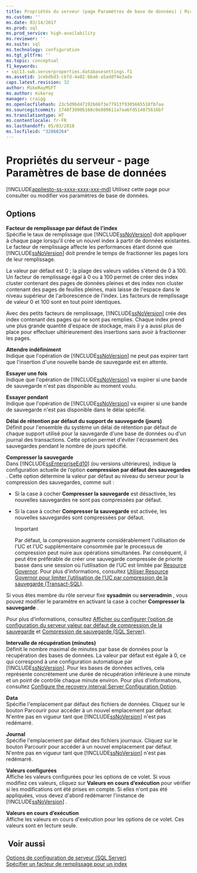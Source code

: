 ```yaml
---
title: Propriétés du serveur (page Paramètres de base de données) | Microsoft Docs
ms.custom: ''
ms.date: 03/14/2017
ms.prod: sql
ms.prod_service: high-availability
ms.reviewer: ''
ms.suite: sql
ms.technology: configuration
ms.tgt_pltfrm: ''
ms.topic: conceptual
f1_keywords:
- sql13.swb.serverproperties.databasesettings.f1
ms.assetid: 1cebdbd3-cbfd-4a02-bba6-a5addf4e3ada
caps.latest.revision: 32
author: MikeRayMSFT
ms.author: mikeray
manager: craigg
ms.openlocfilehash: 23c5d9bd47192b66f3e77913f9305665518fb7aa
ms.sourcegitcommit: 1740f3090b168c0e809611a7aa6fd514075616bf
ms.translationtype: HT
ms.contentlocale: fr-FR
ms.lasthandoff: 05/03/2018
ms.locfileid: "32868264"
---
```

# <a name="server-properties---database-settings-page"></a>Propriétés du serveur - page Paramètres de base de données
[!INCLUDE[appliesto-ss-xxxx-xxxx-xxx-md](../../includes/appliesto-ss-xxxx-xxxx-xxx-md.md)]
  Utilisez cette page pour consulter ou modifier vos paramètres de base de données.  
  
## <a name="options"></a>Options  
 **Facteur de remplissage par défaut de l'index**  
 Spécifie le taux de remplissage que [!INCLUDE[ssNoVersion](../../includes/ssnoversion-md.md)] doit appliquer à chaque page lorsqu'il crée un nouvel index à partir de données existantes. Le facteur de remplissage affecte les performances étant donné que [!INCLUDE[ssNoVersion](../../includes/ssnoversion-md.md)] doit prendre le temps de fractionner les pages lors de leur remplissage.  
  
 La valeur par défaut est 0 ; la plage des valeurs valides s'étend de 0 à 100. Un facteur de remplissage égal à 0 ou à 100 permet de créer des index cluster contenant des pages de données pleines et des index non cluster contenant des pages de feuilles pleines, mais laisse de l'espace dans le niveau supérieur de l'arborescence de l'index. Les facteurs de remplissage de valeur 0 et 100 sont en tout point identiques.  
  
 Avec des petits facteurs de remplissage, [!INCLUDE[ssNoVersion](../../includes/ssnoversion-md.md)] crée des index contenant des pages qui ne sont pas remplies. Chaque index prend une plus grande quantité d'espace de stockage, mais il y a aussi plus de place pour effectuer ultérieurement des insertions sans avoir à fractionner les pages.  
  
 **Attendre indéfiniment**  
 Indique que l'opération de [!INCLUDE[ssNoVersion](../../includes/ssnoversion-md.md)] ne peut pas expirer tant que l'insertion d'une nouvelle bande de sauvegarde est en attente.  
  
 **Essayer une fois**  
 Indique que l'opération de [!INCLUDE[ssNoVersion](../../includes/ssnoversion-md.md)] va expirer si une bande de sauvegarde n'est pas disponible au moment voulu.  
  
 **Essayer pendant**  
 Indique que l'opération de [!INCLUDE[ssNoVersion](../../includes/ssnoversion-md.md)] va expirer si une bande de sauvegarde n'est pas disponible dans le délai spécifié.  
  
 **Délai de rétention par défaut du support de sauvegarde (jours)**  
 Définit pour l'ensemble du système un délai de rétention par défaut de chaque support utilisé pour la sauvegarde d'une base de données ou d'un journal des transactions. Cette option permet d'éviter l'écrasement des sauvegardes pendant le nombre de jours spécifié.  
  
 **Compresser la sauvegarde**  
 Dans [!INCLUDE[ssEnterpriseEd10](../../includes/ssenterpriseed10-md.md)] (ou versions ultérieures), indique la configuration actuelle de l’option **compression par défaut des sauvegardes** . Cette option détermine la valeur par défaut au niveau du serveur pour la compression des sauvegardes, comme suit :  
  
-   Si la case à cocher **Compresser la sauvegarde** est désactivée, les nouvelles sauvegardes ne sont pas compressées par défaut.  
  
-   Si la case à cocher **Compresser la sauvegarde** est activée, les nouvelles sauvegardes sont compressées par défaut.  
  
    > [!IMPORTANT]  
    >  Par défaut, la compression augmente considérablement l'utilisation de l'UC et l'UC supplémentaire consommée par le processus de compression peut nuire aux opérations simultanées. Par conséquent, il peut être préférable de créer une sauvegarde compressée de priorité basse dans une session où l’utilisation de l’UC est limitée par [Resource Governor](../../relational-databases/resource-governor/resource-governor.md). Pour plus d'informations, consultez [Utiliser Resource Governor pour limiter l’utilisation de l’UC par compression de la sauvegarde &#40;Transact-SQL&#41;](../../relational-databases/backup-restore/use-resource-governor-to-limit-cpu-usage-by-backup-compression-transact-sql.md).  
  
 Si vous êtes membre du rôle serveur fixe **sysadmin** ou **serveradmin** , vous pouvez modifier le paramètre en activant la case à cocher **Compresser la sauvegarde** .  
  
 Pour plus d’informations, consultez [Afficher ou configurer l’option de configuration du serveur valeur par défaut de compression de la sauvegarde](../../database-engine/configure-windows/view-or-configure-the-backup-compression-default-server-configuration-option.md) et [Compression de sauvegarde &#40;SQL Server&#41;](../../relational-databases/backup-restore/backup-compression-sql-server.md).  
  
 **Intervalle de récupération (minutes)**  
 Définit le nombre maximal de minutes par base de données pour la récupération des bases de données. La valeur par défaut est égale à 0, ce qui correspond à une configuration automatique par [!INCLUDE[ssNoVersion](../../includes/ssnoversion-md.md)]. Pour les bases de données actives, cela représente concrètement une durée de récupération inférieure à une minute et un point de contrôle chaque minute environ. Pour plus d'informations, consultez [Configure the recovery interval Server Configuration Option](../../database-engine/configure-windows/configure-the-recovery-interval-server-configuration-option.md).  
  
 **Data**  
 Spécifie l'emplacement par défaut des fichiers de données. Cliquez sur le bouton Parcourir pour accéder à un nouvel emplacement par défaut. N'entre pas en vigueur tant que [!INCLUDE[ssNoVersion](../../includes/ssnoversion-md.md)] n'est pas redémarré.  
  
 **Journal**  
 Spécifie l'emplacement par défaut des fichiers journaux. Cliquez sur le bouton Parcourir pour accéder à un nouvel emplacement par défaut. N'entre pas en vigueur tant que [!INCLUDE[ssNoVersion](../../includes/ssnoversion-md.md)] n'est pas redémarré.  
  
 **Valeurs configurées**  
 Affiche les valeurs configurées pour les options de ce volet. Si vous modifiez ces valeurs, cliquez sur **Valeurs en cours d’exécution** pour vérifier si les modifications ont été prises en compte. Si elles n'ont pas été appliquées, vous devez d'abord redémarrer l'instance de [!INCLUDE[ssNoVersion](../../includes/ssnoversion-md.md)] .  
  
 **Valeurs en cours d’exécution**  
 Affiche les valeurs en cours d'exécution pour les options de ce volet. Ces valeurs sont en lecture seule.  
  
## <a name="see-also"></a> Voir aussi  
 [Options de configuration de serveur &#40;SQL Server&#41;](../../database-engine/configure-windows/server-configuration-options-sql-server.md)   
 [Spécifier un facteur de remplissage pour un index](../../relational-databases/indexes/specify-fill-factor-for-an-index.md)  
  
  
